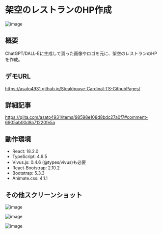 # 架空のレストランのHP作成

![image](https://github.com/Asato4931/Steakhouse-Cardinal-TS-GithubPages/assets/108675293/4599a42b-51af-4d5f-89dc-6c1334d47a76)

## 概要
ChatGPT/DALL-Eに生成して貰った画像やロゴを元に、架空のレストランのHPを作成。

## デモURL
https://asato4931.github.io/Steakhouse-Cardinal-TS-GithubPages/

## 詳細記事
https://qiita.com/asato4931/items/98598e108d8bdc27a0f7#comment-6905ab00d8a71220fe5a


## 動作環境
<ul>
  <li>React: 18.2.0</li>
  <li>TypeScript: 4.9.5</li>
  <li>Vivus.js: 0.4.6 (@types/vivus)も必要</li>
  <li>React-Bootstrap: 2.10.2</li>
  <li>Bootstrap: 5.3.3</li>
  <li>Animate.css: 4.1.1</li>
</ul>

## その他スクリーンショット

![image](https://github.com/Asato4931/Steakhouse-Cardinal-TS-GithubPages/assets/108675293/f078ef4b-381a-4469-bb4d-9a9722a57c24)


![image](https://github.com/Asato4931/Steakhouse-Cardinal-TS-GithubPages/assets/108675293/00f698e8-b27b-4183-b8e9-15e3fb4d331b)


![image](https://github.com/Asato4931/Steakhouse-Cardinal-TS-GithubPages/assets/108675293/4c41371a-39e3-4b67-a16b-d188c0265c59)


